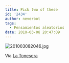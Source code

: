 ```yaml
---
title: Pick two of these
id: '2434'
author: neverbot
tags:
  - Pensamientos aleatorios
date: 2010-03-08 20:47:09
---
```


![201003082046.jpg](./201003082046.jpg)

Vía [La Tonesera](http://johntones.tumblr.com/post/429088287/juliasegal-via-hewhocannotbenamed)